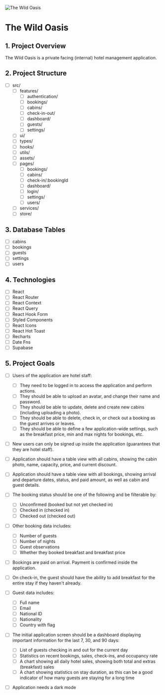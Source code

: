 ![The Wild Oasis](https://images.unsplash.com/photo-1517840901100-8179e982acb7?q=80&w=1470&auto=format&fit=crop&ixlib=rb-4.0.3&ixid=M3wxMjA3fDB8MHxwaG90by1wYWdlfHx8fGVufDB8fHx8fA%3D%3D)

# The Wild Oasis

## 1. Project Overview

The Wild Oasis is a private facing (internal) hotel management application.

## 2. Project Structure

- [ ] src/
  - [ ] features/
    - [ ] authentication/
    - [ ] bookings/
    - [ ] cabins/
    - [ ] check-in-out/
    - [ ] dashboard/
    - [ ] guests/
    - [ ] settings/
  - [ ] ui/
  - [ ] types/
  - [ ] hooks/
  - [ ] utils/
  - [ ] assets/
  - [ ] pages/
    - [ ] bookings/
    - [ ] cabins/
    - [ ] check-in/:bookingId
    - [ ] dashboard/
    - [ ] login/
    - [ ] settings/
    - [ ] users/
  - [ ] services/
  - [ ] store/

## 3. Database Tables

- [ ] cabins
- [ ] bookings
- [ ] guests
- [ ] settings
- [ ] users

## 4. Technologies

- [ ] React
- [ ] React Router
- [ ] React Context
- [ ] React Query
- [ ] React Hook Form
- [ ] Styled Components
- [ ] React Icons
- [ ] React Hot Toast
- [ ] Recharts
- [ ] Date Fns
- [ ] Supabase

## 5. Project Goals

- [ ] Users of the application are hotel staff:

  - [ ] They need to be logged in to access the application and perform actions.
  - [ ] They should be able to upload an avatar, and change their name and password.
  - [ ] They should be able to update, delete and create new cabins (including uploading a photo).
  - [ ] They should be able to delete, check in, or check out a booking as the guest arrives or leaves.
  - [ ] They should be able to define a few application-wide settings, such as the breakfast price, min and max nights for bookings, etc.

- [ ] New users can only be signed up inside the application (guarantees that they are hotel staff).

- [ ] Application should have a table view with all cabins, showing the cabin photo, name, capacity, price, and current discount.

- [ ] Application should have a table view with all bookings, showing arrival and departure dates, status, and paid amount, as well as cabin and guest details.

- [ ] The booking status should be one of the following and be filterable by:

  - [ ] Unconfirmed (booked but not yet checked in)
  - [ ] Checked in (checked in)
  - [ ] Checked out (checked out)

- [ ] Other booking data includes:

  - [ ] Number of guests
  - [ ] Number of nights
  - [ ] Guest observations
  - [ ] Whether they booked breakfast and breakfast price

- [ ] Bookings are paid on arrival. Payment is confirmed inside the application.

- [ ] On check-in, the guest should have the ability to add breakfast for the entire stay if they haven't already.

- [ ] Guest data includes:

  - [ ] Full name
  - [ ] Email
  - [ ] National ID
  - [ ] Nationality
  - [ ] Country with flag

- [ ] The initial application screen should be a dashboard displaying important information for the last 7, 30, and 90 days:

  - [ ] List of guests checking in and out for the current day
  - [ ] Statistics on recent bookings, sales, check-ins, and occupancy rate
  - [ ] A chart showing all daily hotel sales, showing both total and extras (breakfast) sales
  - [ ] A chart showing statistics on stay duration, as this can be a good indicator of how many guests are staying for a long time

- [ ] Application needs a dark mode
